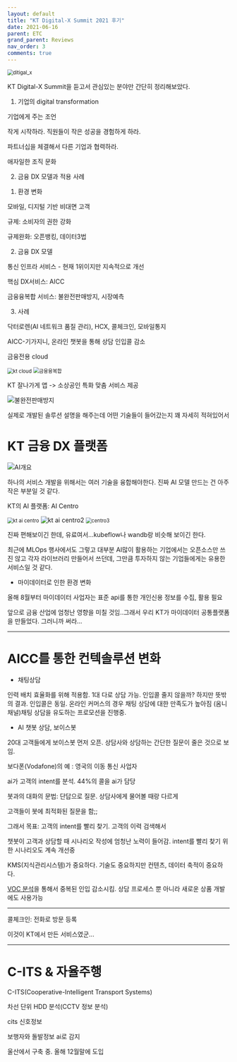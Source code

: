 ```yaml
---
layout: default
title: "KT Digital-X Summit 2021 후기"
date: 2021-06-16
parent: ETC
grand_parent: Reviews
nav_order: 3
comments: true
---
```




<img src="https://github.com/terri1102/blog_backup/blob/master/assets/images/digital_x.jpg?raw=true" alt="ditigal_x" style="zoom:80%;" />

KT Digital-X Summit을 듣고서 관심있는 분야만 간단히 정리해보았다. 



1. 기업의 digital transformation

기업에게 주는 조언

작게 시작하라. 직원들이 작은 성공을 경험하게 하라. 

파트너십을 체결해서 다른 기업과 협력하라.

애자일한 조직 문화



2. 금융 DX 모델과 적용 사례

1) 환경 변화

모바일, 디지털 기반 비대면 고객

규제: 소비자의 권한 강화

규제완화: 오픈뱅킹, 데이터3법

2) 금융 DX 모델

통신 인프라 서비스 - 현재 1위이지만 지속적으로 개선

핵심 DX서비스: AICC

금융융복합 서비스: 불완전판매방지, 시장예측

3) 사례

닥터로렌(AI 네트워크 품질 관리), HCX, 콜체크인, 모바일통지

AICC-기가지니, 온라인 챗봇을 통해 상담 인입콜 감소

금융전용 cloud

<img src="https://github.com/terri1102/blog_backup/blob/master/assets/images/kt_cloud.jpg?raw=true" alt="kt cloud" style="zoom:80%;" />

<img src="https://github.com/terri1102/blog_backup/blob/master/assets/images/%EA%B8%88%EC%9C%B5%EC%9C%B5%EB%B3%B5%ED%95%A9.jpg?raw=true" alt="금융융복합" style="zoom:80%;" />

KT 잘나가게 앱 -> 소상공인 특화 맞춤 서비스 제공





![불완전판매방지](https://github.com/terri1102/blog_backup/blob/master/assets/images/%EB%B6%88%EC%99%84%EC%A0%84%ED%8C%90%EB%A7%A4%EB%B0%A9%EC%A7%80.jpg?raw=true)

실제로 개발된 솔루션 설명을 해주는데 어떤 기술들이 들어갔는지 꽤 자세히 적혀있어서 



# KT 금융 DX 플랫폼

![AI개요](https://github.com/terri1102/blog_backup/blob/master/assets/images/AI%EA%B0%9C%EC%9A%94.jpg?raw=true)

하나의 서비스 개발을 위해서는 여러 기술을 융합해야한다. 진짜 AI 모델 만드는 건 아주 작은 부분일 것 같다.



KT의 AI 플랫폼: AI Centro

<img src="https://github.com/terri1102/blog_backup/blob/master/assets/images/ai%EA%B0%9C%EB%B0%9C%ED%94%8C%EB%9E%AB%ED%8F%BCai_centro.jpg?raw=true" alt="kt ai centro" style="zoom:80%;" />

<img src="https://github.com/terri1102/blog_backup/blob/master/assets/images/aicentro2.jpg?raw=true" alt="kt ai centro2" style="zoom:100%;" />



<img src="https://github.com/terri1102/blog_backup/blob/master/assets/images/centro3_deploy.jpg?raw=true" alt="centro3" style="zoom:80%;" />



진짜 편해보이긴 한데, 유료여서...kubeflow나 wandb랑 비슷해 보이긴 한다.

최근에 MLOps 행사에서도 그렇고 대부분 AI많이 활용하는 기업에서는 오픈소스만 쓰진 않고 각자 라이브러리 만들어서 쓰던데, 그만큼 투자하지 않는 기업들에게는 유용한 서비스일 것 같다. 



* 마이데이터로 인한 환경 변화

올해 8월부터 마이데이터 사업자는 표준 api를 통한 개인신용 정보를 수집, 활용 필요

앞으로 금융 산업에 엄청난 영향을 미칠 것임..그래서 우리 KT가 마이데이터 공통플랫폼을 만들었다. 그러니까 써라...

---

# AICC를 통한 컨텍솔루션 변화

* 채팅상담

인력 배치 효율화를 위해 적용함. 1대 다로 상담 가능. 인입콜 줄지 않을까? 하지만 뜻밖의 결과. 인입콜은 동일. 온라인 커머스의 경우 채팅 상담에 대한 만족도가 높아짐 (옴니 채널)채팅 상담을 유도하는 프로모션을 진행중.

* AI 챗봇 상담, 보이스봇

20대 고객들에게 보이스봇 먼저 오픈. 상담사와 상담하는 간단한 질문이 줄은 것으로 보임.

보다폰(Vodafone)의 예 : 영국의 이동 통신 사업자

ai가 고객의 intent를 분석. 44%의 콜을 ai가 담당



봇과의 대화의 문법: 단답으로 질문. 상담사에게 물어볼 때랑 다르게

고객들이 봇에 최적화된 질문을 함;;

그래서 목표: 고객의 intent를 빨리 찾기. 고객의 이력 검색해서

챗봇이 고객과 상담할 때 시나리오 작성에 엄청난 노력이 들어감. intent를 빨리 찾기 위한 시나리오도 계속 개선중



KMS(지식관리시스템)가 중요하다. 기술도 중요하지만 컨텐츠, 데이터 축적이 중요하다.

[VOC 분석](https://brunch.co.kr/@beusable/180)을 통해서 중복된 인입 감소시킴. 상담 프로세스 뿐 아니라 새로운 상품 개발에도 사용가능

---

콜체크인: 전화로 방문 등록

이것이 KT에서 만든 서비스였군...

---

# C-ITS & 자율주행

C-ITS(Cooperative-Intelligent Transport Systems)



차선 단위 HDD 분석(CCTV 정보 분석)

cits 신호정보

보행자와 돌발정보 ai로 감지

울산에서 구축 중. 올해 12월말에 도입
